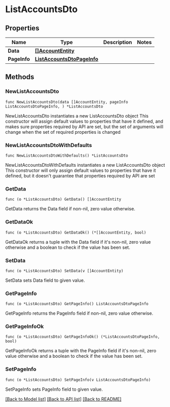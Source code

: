 # ListAccountsDto

## Properties

Name | Type | Description | Notes
------------ | ------------- | ------------- | -------------
**Data** | [**[]AccountEntity**](AccountEntity.md) |  | 
**PageInfo** | [**ListAccountsDtoPageInfo**](ListAccountsDtoPageInfo.md) |  | 

## Methods

### NewListAccountsDto

`func NewListAccountsDto(data []AccountEntity, pageInfo ListAccountsDtoPageInfo, ) *ListAccountsDto`

NewListAccountsDto instantiates a new ListAccountsDto object
This constructor will assign default values to properties that have it defined,
and makes sure properties required by API are set, but the set of arguments
will change when the set of required properties is changed

### NewListAccountsDtoWithDefaults

`func NewListAccountsDtoWithDefaults() *ListAccountsDto`

NewListAccountsDtoWithDefaults instantiates a new ListAccountsDto object
This constructor will only assign default values to properties that have it defined,
but it doesn't guarantee that properties required by API are set

### GetData

`func (o *ListAccountsDto) GetData() []AccountEntity`

GetData returns the Data field if non-nil, zero value otherwise.

### GetDataOk

`func (o *ListAccountsDto) GetDataOk() (*[]AccountEntity, bool)`

GetDataOk returns a tuple with the Data field if it's non-nil, zero value otherwise
and a boolean to check if the value has been set.

### SetData

`func (o *ListAccountsDto) SetData(v []AccountEntity)`

SetData sets Data field to given value.


### GetPageInfo

`func (o *ListAccountsDto) GetPageInfo() ListAccountsDtoPageInfo`

GetPageInfo returns the PageInfo field if non-nil, zero value otherwise.

### GetPageInfoOk

`func (o *ListAccountsDto) GetPageInfoOk() (*ListAccountsDtoPageInfo, bool)`

GetPageInfoOk returns a tuple with the PageInfo field if it's non-nil, zero value otherwise
and a boolean to check if the value has been set.

### SetPageInfo

`func (o *ListAccountsDto) SetPageInfo(v ListAccountsDtoPageInfo)`

SetPageInfo sets PageInfo field to given value.



[[Back to Model list]](../README.md#documentation-for-models) [[Back to API list]](../README.md#documentation-for-api-endpoints) [[Back to README]](../README.md)


